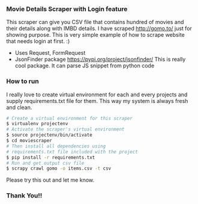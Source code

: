 ### Movie Details Scraper with Login feature

This scraper can give you CSV file that contains hundred of movies and their details along with IMBD details. I have scraped http://gomo.to/ just for showing purpose. This is very simple example of how to scrape website that needs login at first. :)

  - Uses Request, FormRequest
  - JsonFinder package https://pypi.org/project/jsonfinder/ This is really cool package. It can parse JS snippet from python code

### How to run

I really love to create virtual environment for each and every projects and supply requirements.txt file for them. This way my system is always fresh and clean.

```sh
# Create a virtual environment for this scraper
$ virtualenv projectenv
# Activate the scraper's virtual environment
$ source projectenv/bin/activate
$ cd moviescraper
# Then install all dependencies using 
# requirements.txt file included with the project
$ pip install -r requirements.txt
# Run and get output csv file
$ scrapy crawl gomo -o items.csv -t csv
```

Please try this out and let me know.
### Thank You!!

